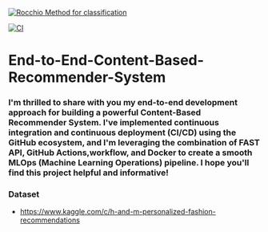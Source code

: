 [![Rocchio Method for classification](https://github.com/sofarikasid/End-to-End-Content-Based-Recommender-System/actions/workflows/manual.yml/badge.svg)](https://github.com/sofarikasid/End-to-End-Content-Based-Recommender-System/actions/workflows/manual.yml)

[![CI](https://github.com/sofarikasid/End-to-End-Content-Based-Recommender-System/actions/workflows/main.yml/badge.svg)](https://github.com/sofarikasid/End-to-End-Content-Based-Recommender-System/actions/workflows/main.yml)

# End-to-End-Content-Based-Recommender-System

### I'm thrilled to share with you my end-to-end development approach for building a powerful Content-Based Recommender System. I've implemented continuous integration and continuous deployment (CI/CD) using the GitHub ecosystem, and I'm leveraging the combination of FAST API, GitHub Actions,workflow, and Docker to create a smooth MLOps (Machine Learning Operations) pipeline. I hope you'll find this project helpful and informative!


### Dataset 
  - https://www.kaggle.com/c/h-and-m-personalized-fashion-recommendations
  
  

